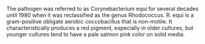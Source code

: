 The pathogen was referred to as Corynebacterium equi for several decades until 1980 when it was reclassified as the genus Rhodococcus. R. equi is a gram-positive obligate aerobic coccobacillus that is non-motile. It characteristically produces a red pigment, especially in older cultures, but younger cultures tend to have a pale salmon pink color on solid media.